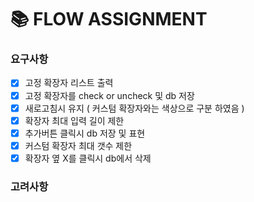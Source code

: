 # 📚 FLOW ASSIGNMENT

### 요구사항
- [X] 고정 확장자 리스트 출력
- [X] 고정 확장자를 check or uncheck 및 db 저장
- [X] 새로고침시 유지 ( 커스텀 확장자와는 색상으로 구분 하였음 )
- [X] 확장자 최대 입력 길이 제한
- [X] 추가버튼 클릭시 db 저장 및 표현
- [X] 커스텀 확장자 최대 갯수 제한
- [X] 확장자 옆 X를 클릭시 db에서 삭제

### 고려사항

